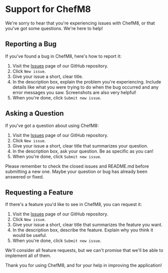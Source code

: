 # Support for ChefM8

We're sorry to hear that you're experiencing issues with ChefM8, or that you've got some questions. We're here to help!

## Reporting a Bug

If you've found a bug in ChefM8, here's how to report it:

1. Visit the [Issues](https://github.com/jackanderson12/ChefM8/issues) page of our GitHub repository.
2. Click `New issue`.
3. Give your issue a short, clear title.
4. In the description box, explain the problem you're experiencing. Include details like what you were trying to do when the bug occurred and any error messages you saw. Screenshots are also very helpful!
5. When you're done, click `Submit new issue`.

## Asking a Question

If you've got a question about using ChefM8:

1. Visit the [Issues](https://github.com/jackanderson12/ChefM8/issues) page of our GitHub repository.
2. Click `New issue`.
3. Give your issue a short, clear title that summarizes your question.
4. In the description box, ask your question. Be as specific as you can!
5. When you're done, click `Submit new issue`.

Please remember to check the closed issues and README.md before submitting a new one. Maybe your question or bug has already been answered or fixed.

## Requesting a Feature

If there's a feature you'd like to see in ChefM8, you can request it:

1. Visit the [Issues](https://github.com/jackanderson12/ChefM8/issues) page of our GitHub repository.
2. Click `New issue`.
3. Give your issue a short, clear title that summarizes the feature you want.
4. In the description box, describe the feature. Explain why you think it would be useful.
5. When you're done, click `Submit new issue`.

We'll consider all feature requests, but we can't promise that we'll be able to implement all of them.

Thank you for using ChefM8, and for your help in improving the application!
